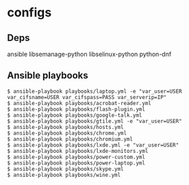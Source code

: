 configs
=======

Deps
----

ansible libsemanage-python libselinux-python python-dnf

Ansible playbooks
-----------------

```
$ ansible-playbook playbooks/laptop.yml -e "var_user=USER var_cifsname=USER var_cifspass=PASS var_serverip=IP"
$ ansible-playbook playbooks/acrobat-reader.yml
$ ansible-playbook playbooks/flash-plugin.yml
$ ansible-playbook playbooks/google-talk.yml
$ ansible-playbook playbooks/gtile.yml -e "var_user=USER"
$ ansible-playbook playbooks/hosts.yml
$ ansible-playbook playbooks/chrome.yml
$ ansible-playbook playbooks/chromium.yml
$ ansible-playbook playbooks/lxde.yml -e "var_user=USER"
$ ansible-playbook playbooks/lxde-monitors.yml
$ ansible-playbook playbooks/power-custom.yml
$ ansible-playbook playbooks/power-laptop.yml
$ ansible-playbook playbooks/skype.yml
$ ansible-playbook playbooks/wine.yml
```
